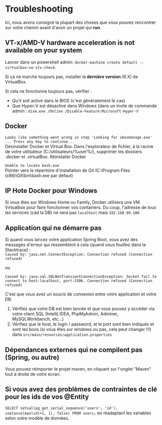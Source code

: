 # Troubleshooting

Ici, nous avons consigné la plupart des choses que vous pouvez rencontrer sur votre chemin avant d'avoir un projet qui **run**.

## VT-x/AMD-V hardware acceleration is not available on your system
Lancer dans un powershell admin: `docker-machine create default --virtualbox-no-vtx-check`.

Si ça ne marche toujours pas, installer la **dernière version** (6.X) de VirtualBox.

Si cela ne fonctionne toujours pas, vérifier :
 * Qu'il soit activé dans le BIOS (c'est généralement le cas)
 * Que Hyper-V est désactivé dans Windows (dans un invite de commande admin : `dism.exe /Online /Disable-Feature:Microsoft-Hyper-V`

## Docker

`Looks like something went wrong in step 'Looking for vboxmanage.exe' ... Press any key to continue...`  
Désinstaller Docker et Virtual Box. Dans l'explorateur de fichier, à la racine de votre utilisateur (C:/utilisateurs/%user%/), supprimer les dossiers .docker et .virtualBox.
Réinstaller Docker

`Unable to locate bash.exe `  
Pointer vers le répertoire d'installation de Git (C:\Program Files (x86)\Git\bin\bash.exe par défaut)


## IP Hote Docker pour Windows 

Si vous êtes sur Windows Home ou Family, Docker utilisera une VM Virtualbox pour faire fonctionner vos containers.
Du coup, l'adresse de tous les services (càd la DB) ne sera pas `localhost` mais `192.168.99.100`

## Application qui ne démarre pas

Si quand vous lancez votre application Spring Boot, vous avez des messages d'erreur qui ressemblent à cela (quand vous fouillez dans la Stacktrace) :  
`Caused by: java.net.ConnectException: Connection refused (Connection refused)`

ou

`Caused by: java.sql.SQLNonTransientConnectionException: Socket fail to connect to host:localhost, port:3306. Connection refused (Connection refused)`

C'est que vous avez un soucis de connexion entre votre application et votre DB.

1. Vérifiez que votre DB est bien lancée et que vous pouvez y accéder via votre client SQL (Intellij IDEA, PhpMyAdmin, Adminer, MySQLWorkbench, etc...)
2. Vérifiez que le host, le login / password, et le port sont bien indiqués et sont les bons (si vous êtes sur windows ou pas, cela peut changer !!!) dans `src/main/resources/application.properties`

## Dépendances externes qui ne compilent pas (Spring, ou autre)

Vous pouvez réimporter le projet maven, en cliquant sur l'onglet "Maven" tout à droite de votre écran.

## Si vous avez des problèmes de contraintes de clé pour les ids de vos @Entity
`SELECT setval(pg_get_serial_sequence('users', 'id'), coalesce(max(id)+1, 1), false) FROM users;` en réadaptant les variables selon votre modèle de données.

